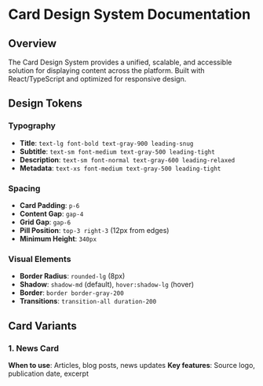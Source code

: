 # Card Design System Documentation
## Overview
The Card Design System provides a unified, scalable, and accessible solution for displaying content across the platform. Built with React/TypeScript and optimized for responsive design.
## Design Tokens
### Typography
- **Title**: `text-lg font-bold text-gray-900 leading-snug`
- **Subtitle**: `text-sm font-medium text-gray-500 leading-tight`
- **Description**: `text-sm font-normal text-gray-600 leading-relaxed`
- **Metadata**: `text-xs font-medium text-gray-500 leading-tight`
### Spacing
- **Card Padding**: `p-6`
- **Content Gap**: `gap-4`
- **Grid Gap**: `gap-6`
- **Pill Position**: `top-3 right-3` (12px from edges)
- **Minimum Height**: `340px`
### Visual Elements
- **Border Radius**: `rounded-lg` (8px)
- **Shadow**: `shadow-md` (default), `hover:shadow-lg` (hover)
- **Border**: `border border-gray-200`
- **Transitions**: `transition-all duration-200`
## Card Variants
### 1. News Card
**When to use**: Articles, blog posts, news updates
**Key features**: Source logo, publication date, excerpt